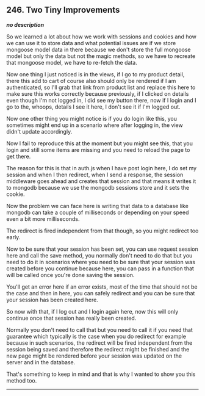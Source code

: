 ## 246. Two Tiny Improvements

<strong><em>no description</em></strong>

So we learned a lot about how we work with sessions and cookies and how we can
use it to store data and what potential issues are if we store mongoose model
data in there because we don't store the full mongoose model but only the data
but not the magic methods, so we have to recreate that mongoose model, we have
to re-fetch the data. 

Now one thing I just noticed is in the views, if I go to my product detail,
there this add to cart of course also should only be rendered if I am
authenticated, so I'll grab that link from product list and replace this here to
make sure this works correctly because previously, if I clicked on details even
though I'm not logged in, I did see my button there, now if I login and I go to
the, whoops, details I see it here, I don't see it if I'm logged out. 

Now one other thing you might notice is if you do login like this, you sometimes
might end up in a scenario where after logging in, the view didn't update
accordingly. 

Now I fail to reproduce this at the moment but you might see this, that you
login and still some items are missing and you need to reload the page to get
there. 

The reason for this is that in auth.js when I have post login here, I do set my
session and when I then redirect, when I send a response, the session middleware
goes ahead and creates that session and that means it writes it to mongodb
because we use the mongodb sessions store and it sets the cookie. 

Now the problem we can face here is writing that data to a database like mongodb
can take a couple of milliseconds or depending on your speed even a bit more
milliseconds. 

The redirect is fired independent from that though, so you might redirect too
early. 

Now to be sure that your session has been set, you can use request session here
and call the save method, you normally don't need to do that but you need to do
it in scenarios where you need to be sure that your session was created before
you continue because here, you can pass in a function that will be called once
you're done saving the session. 

You'll get an error here if an error exists, most of the time that should not be
the case and then in here, you can safely redirect and you can be sure that your
session has been created here. 

So now with that, if I log out and I login again here, now this will only
continue once that session has really been created. 

Normally you don't need to call that but you need to call it if you need that
guarantee which typically is the case when you do redirect for example because
in such scenarios, the redirect will be fired independent from the session being
saved and therefore the redirect might be finished and the new page might be
rendered before your session was updated on the server and in the database. 

That's something to keep in mind and that is why I wanted to show you this
method too. 

---